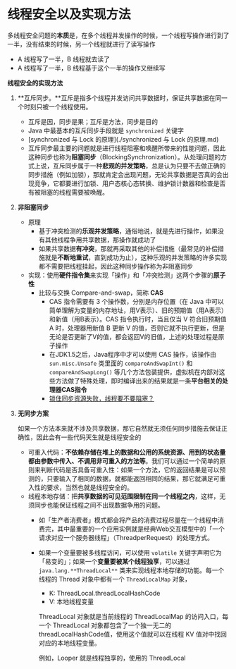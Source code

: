 # 线程安全以及实现方法

多线程安全问题的**本质**是，在多个线程并发操作的时候，一个线程写操作进行到了一半，没有结束的时候，另一个线程就进行了读写操作

- A 线程写了一半，B 线程就去读了
- A 线程写了一半，B 线程基于这个一半的操作又继续写

**线程安全的实现方法**

1. **互斥同步。**互斥是指多个线程并发访问共享数据时，保证共享数据在同一个时刻只被一个线程使用。
    - 互斥是因，同步是果；互斥是方法，同步是目的
    - Java 中最基本的互斥同步手段就是 `synchronized` 关键字
    - [synchronized 与 Lock 的原理](./synchronized 与 Lock 的原理.md)
    - 互斥同步最主要的问题就是进行线程阻塞和唤醒所带来的性能问题，因此这种同步也称为**阻塞同步**（BlockingSynchronization）。从处理问题的方式上说，互斥同步属于一种**悲观的并发策略**，总是认为只要不去做正确的同步措施（例如加锁），那就肯定会出现问题，无论共享数据是否真的会出现竞争，它都要进行加锁、用户态核心态转换、维护锁计数器和检查是否有被阻塞的线程需要被唤醒。
2. **非阻塞同步**
    - 原理
        - 基于冲突检测的**乐观并发策略**，通俗地说，就是先进行操作，如果没有其他线程争用共享数据，那操作就成功了
        - 如果共享数据**有冲突**，那就再采取其他的补偿措施（最常见的补偿措施就是**不断地重试**，直到成功为止），这种乐观的并发策略的许多实现都不需要把线程挂起，因此这种同步操作称为非阻塞同步
    - 实现：使用**硬件指令集**来实现「操作」和「冲突检测」这两个步骤的**原子性**
        - 比较与交换 Compare-and-swap，简称 **CAS**
            - CAS 指令需要有 3 个操作数，分别是内存位置（在 Java 中可以简单理解为变量的内存地址，用V表示）、旧的预期值（用A表示）和新值（用B表示）。CAS 指令执行时，当且仅当 V 符合旧预期值 A 时，处理器用新值 B 更新 V 的值，否则它就不执行更新，但是无论是否更新了V的值，都会返回V的旧值，上述的处理过程是原子操作
            - 在JDK1.5之后，Java程序中才可以使用 CAS 操作，该操作由`sun.misc.Unsafe` 类里面的 `compareAndSwapInt()` 和 `compareAndSwapLong()` 等几个方法包装提供，虚拟机在内部对这些方法做了特殊处理，即时编译出来的结果就是一条**平台相关的处理器CAS指令**
            - [锁住同步资源失败，线程要不要阻塞？](https://www.notion.so/4705d9ee-d695-4286-9a5f-5374d0071335)
3. **无同步方案**

    如果一个方法本来就不涉及共享数据，那它自然就无须任何同步措施去保证正确性，因此会有一些代码天生就是线程安全的

    - 可重入代码：**不依赖存储在堆上的数据和公用的系统资源、用到的状态量都由参数中传入、不调用非可重入的方法等**。我们可以通过一个简单的原则来判断代码是否具备可重入性：如果一个方法，它的返回结果是可以预测的，只要输入了相同的数据，就都能返回相同的结果，那它就满足可重入性的要求，当然也就是线程安全的。
    - 线程本地存储：把**共享数据的可见范围限制在同一个线程之内**，这样，无须同步也能保证线程之间不出现数据争用的问题。
        - 如「生产者消费者」模式都会将产品的消费过程尽量在一个线程中消费完，其中最重要的一个应用实例就是经典Web交互模型中的「一个请求对应一个服务器线程」（ThreadperRequest）的处理方式。
        - 如果一个变量要被多线程访问，可以使用 `volatile` 关键字声明它为「易变的」；如果一个**变量要被某个线程独享**，可以通过 `java.lang.**ThreadLocal**` 类来实现线程本地存储的功能。每一个线程的 Thread 对象中都有一个 `ThreadLocalMap` 对象，
            - K: ThreadLocal.threadLocalHashCode
            - V: 本地线程变量

            ThreadLocal 对象就是当前线程的 ThreadLocalMap 的访问入口，每一个 ThreadLocal 对象都包含了一个独一无二的threadLocalHashCode值，使用这个值就可以在线程 KV 值对中找回对应的本地线程变量。

            例如，Looper 就是线程独享的，使用的 ThreadLocal
